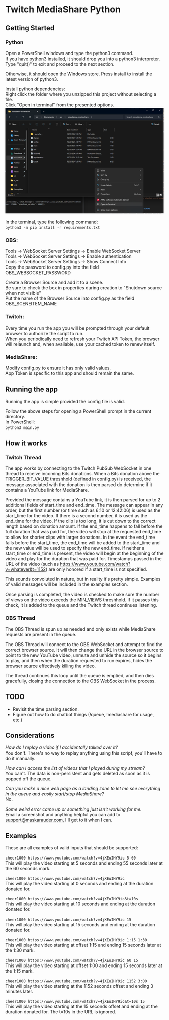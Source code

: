 # Twitch MediaShare Python  

## Getting Started  
### Python  
Open a PowerShell windows and type the python3 command.  
If you have python3 installed, it should drop you into a python3 interpreter. Type "quit()" to exit and proceed to the next section.  

Otherwise, it should open the Windows store. Press install to install the latest version of python3.  

Install python dependencies:  
Right click the folder where you unzipped this project without selecting a file.  
Click "Open in terminal" from the presented options.  
![Open in Terminal option](./images/terminal-option.png)  

In the terminal, type the following command:  
`python3 -m pip install -r requirements.txt`

### OBS:  
Tools -> WebSocket Server Settings -> Enable WebSocket Server  
Tools -> WebSocket Server Settings -> Enable authentication  
Tools -> WebSocket Server Settings -> Show Connect Info  
Copy the password to config.py into the field OBS_WEBSOCKET_PASSWORD  

Create a Browser Source and add it to a scene.  
Be sure to check the box in properties during creation to "Shutdown source when not visible"  
Put the name of the Browser Source into config.py as the field OBS_SCENEITEM_NAME

### Twitch:  
Every time you run the app you will be prompted through your default browser to authorize the script to run.  
When you periodically need to refresh your Twitch API Token, the browser will relaunch and, when available, use your cached token to renew itself.

### MediaShare:  
Modify config.py to ensure it has only valid values.  
App Token is specific to this app and should remain the same.  

## Running the app  
Running the app is simple provided the config file is valid.  

Follow the above steps for opening a PowerShell prompt in the current directory.  
In PowerShell:  
`python3 main.py`

## How it works  
### Twitch Thread
The app works by connecting to the Twitch PubSub WebSocket in one thread to receive incoming Bits donations. When a Bits donation above the TRIGGER_BIT_VALUE threshhold (defined in config.py) is received, the message associated with the donation is then parsed do determine if it contains a YouTube link for MediaShare.  

Provided the message contains a YouTube link, it is then parsed for up to 2 additional fields of start_time and end_time. The message can appear in any order, but the first number (or time such as 6:10 or 12:42:06) is used as the start_time for the video. If there is a second number, it is used as the end_time for the video. If the clip is too long, it is cut down to the correct length based on donation amount. If the end_time happens to fall before the full duration that was paid for, the video will stop at the requested end_time to allow for shorter clips with larger donations. In the event the end_time falls before the start_time, the end_time will be added to the start_time and the new value will be used to specify the new end_time. If neither a start_time or end_time is present, the video will begin at the beginning of the video and play for the duration that was paid for. Timestamps passed in the URL of the video (such as https://www.youtube.com/watch?v=whatever&t=1152) are only honored if a start_time is not specified.  

This sounds convoluted in nature, but in reality it's pretty simple. Examples of valid messages will be included in the examples section.  

Once parsing is completed, the video is checked to make sure the number of views on the video exceeds the MIN_VIEWS threshhold. If it passes this check, it is added to the queue and the Twitch thread continues listening.  

### OBS Thread  
The OBS Thread is spun up as needed and only exists while MediaShare requests are present in the queue.  

The OBS Thread will connect to the OBS WebSocket and attempt to find the correct browser source. It will then change the URL in the browser source to point to the new YouTube video, unmute and unhide the source so it begins to play, and then when the duration requested to run expires, hides the browser source effectively killing the video.  

The thread continues this loop until the queue is emptied, and then dies gracefully, closing the connection to the OBS WebSocket in the process.

## TODO
- Revisit the time parsing section.
- Figure out how to do chatbot things (!queue, !mediashare for usage, etc.)

## Considerations  
*How do I replay a video if I accidentally talked over it?*  
You don't. There's no way to replay anything using this script, you'll have to do it manually.  

*How can I access the list of videos that I played during my stream?*  
You can't. The data is non-persistent and gets deleted as soon as it is popped off the queue.  

*Can you make a nice web page as a landing zone to let me see everything in the queue and easily start/stop MediaShare?*  
No.  

*Some weird error came up or something just isn't working for me.*  
Email a screenshot and anything helpful you can add to support@maskarauder.com, I'll get to it when I can.

## Examples
These are all examples of valid inputs that should be supported:  

`cheer1000 https://www.youtube.com/watch?v=4jXEuIHY9ic 5 60`  
This will play the video starting at 5 seconds and ending 55 seconds later at the 60 seconds mark.  

`cheer1000 https://www.youtube.com/watch?v=4jXEuIHY9ic`  
This will play the video starting at 0 seconds and ending at the duration donated for.  

`cheer1000 https://www.youtube.com/watch?v=4jXEuIHY9ic&t=10s`  
This will play the video starting at 10 seconds and ending at the duration donated for.  

`cheer1000 https://www.youtube.com/watch?v=4jXEuIHY9ic 15`  
This will play the video starting at 15 seconds and ending at the duration donated for.  

`cheer1000 https://www.youtube.com/watch?v=4jXEuIHY9ic 1:15 1:30`  
This will play the video starting at offset 1:15 and ending 15 seconds later at the 1:30 mark.  

`cheer1000 https://www.youtube.com/watch?v=4jXEuIHY9ic 60 15`  
This will play the video starting at offset 1:00 and ending 15 seconds later at the 1:15 mark.  

`cheer1000 https://www.youtube.com/watch?v=4jXEuIHY9ic 1152 3:00`  
This will play the video starting at the 1152 seconds offset and ending 3 minutes later.  

`cheer1000 https://www.youtube.com/watch?v=4jXEuIHY9ic&t=10s 15`  
This will play the video starting at the 15 seconds offset and ending at the duration donated for. The t=10s in the URL is ignored.